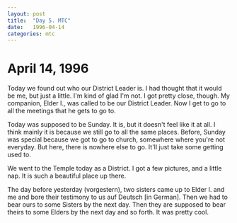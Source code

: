 ```yaml
---
layout: post
title:  "Day 5. MTC"
date:   1996-04-14
categories: mtc
---
```

# April 14, 1996

Today we found out who our District Leader is. I had thought that it would be
me, but just a little. I'm kind of glad I'm not. I got pretty close, though. My
companion, Elder I., was called to be our District Leader. Now I get to go
to all the meetings that he gets to go to.

Today was supposed to be Sunday. It is, but it doesn't feel like it at all. I
think mainly it is because we still go to all the same places. Before, Sunday
was special because we got to go to church, somewhere where you're not everyday.
But here, there is nowhere else to go. It'll just take some getting used to.

We went to the Temple today as a District. I got a few pictures, and a little
nap. It is such a beautiful place up there.

The day before yesterday (vorgestern), two sisters came up to Elder I. and
me and bore their testimony to us auf Deutsch [in German]. Then we had to bear
ours to some Sisters by the next day. Then they are supposed to bear theirs to
some Elders by the next day and so forth. It was pretty cool.
